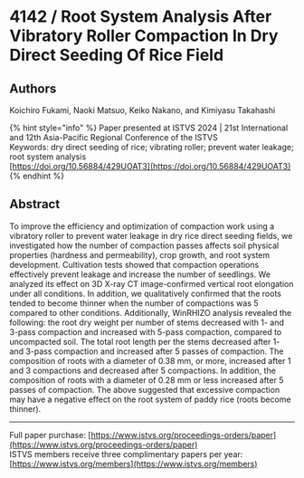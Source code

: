 # 4142 / Root System Analysis After Vibratory Roller Compaction In Dry Direct Seeding Of Rice Field

## Authors
Koichiro Fukami, Naoki Matsuo, Keiko Nakano, and Kimiyasu Takahashi

{% hint style="info" %}
Paper presented at ISTVS 2024 | 21st International and 12th Asia-Pacific Regional Conference of the ISTVS  
Keywords: dry direct seeding of rice; vibrating roller; prevent water leakage; root system analysis  
[https://doi.org/10.56884/429UOAT3](https://doi.org/10.56884/429UOAT3)  
{% endhint %}

## Abstract
To improve the efficiency and optimization of compaction work using a vibratory roller to prevent water leakage in dry rice direct seeding fields, we investigated how the number of compaction passes affects soil physical properties (hardness and permeability), crop growth, and root system development. Cultivation tests showed that compaction operations effectively prevent leakage and increase the number of seedlings. We analyzed its effect on 3D X-ray CT image-confirmed vertical root elongation under all conditions. In addition, we qualitatively confirmed that the roots tended to become thinner when the number of compactions was 5 compared to other conditions. Additionally, WinRHIZO analysis revealed the following: the root dry weight per number of stems decreased with 1- and 3-pass compaction and increased with 5-pass compaction, compared to uncompacted soil. The total root length per the stems decreased after 1- and 3-pass compaction and increased after 5 passes of compaction. The composition of roots with a diameter of 0.38 mm, or more, increased after 1 and 3 compactions and decreased after 5 compactions. In addition, the composition of roots with a diameter of 0.28 mm or less increased after 5 passes of compaction. The above suggested that excessive compaction may have a negative effect on the root system of paddy rice (roots become thinner).

-----  
Full paper purchase: [https://www.istvs.org/proceedings-orders/paper](https://www.istvs.org/proceedings-orders/paper)  
ISTVS members receive three complimentary papers per year: [https://www.istvs.org/members](https://www.istvs.org/members)